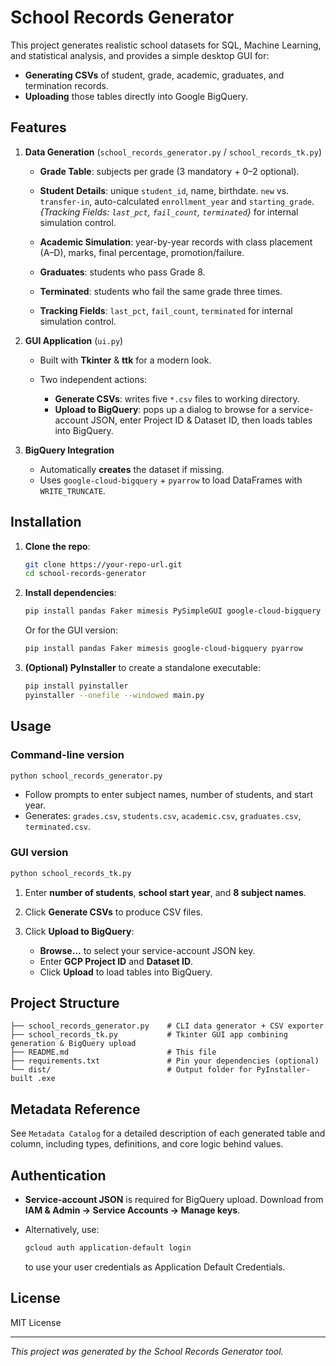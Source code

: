 # School Records Generator

This project generates realistic school datasets for SQL, Machine Learning, and statistical analysis, and provides a simple desktop GUI for:

* **Generating CSVs** of student, grade, academic, graduates, and termination records.
* **Uploading** those tables directly into Google BigQuery.

## Features

1. **Data Generation** (`school_records_generator.py` / `school_records_tk.py`)

   * **Grade Table**: subjects per grade (3 mandatory + 0–2 optional).
   * **Student Details**: unique `student_id`, name, birthdate. `new` vs. `transfer-in`, auto-calculated `enrollment_year` and `starting_grade`. *{Tracking Fields: `last_pct`, `fail_count`, `terminated`}* for internal simulation control.

   * **Academic Simulation**:  year-by-year records with class placement (A–D), marks, final percentage, promotion/failure.
   * **Graduates**: students who pass Grade 8.
   * **Terminated**: students who fail the same grade three times.
   * **Tracking Fields**: `last_pct`, `fail_count`, `terminated` for internal simulation control.

2. **GUI Application** (`ui.py`)

   * Built with **Tkinter** & **ttk** for a modern look.
   * Two independent actions:

     * **Generate CSVs**: writes five `*.csv` files to working directory.
     * **Upload to BigQuery**: pops up a dialog to browse for a service-account JSON, enter Project ID & Dataset ID, then loads tables into BigQuery.

3. **BigQuery Integration**

   * Automatically **creates** the dataset if missing.
   * Uses `google-cloud-bigquery` + `pyarrow` to load DataFrames with `WRITE_TRUNCATE`.

## Installation

1. **Clone the repo**:

   ```bash
   git clone https://your-repo-url.git
   cd school-records-generator
   ```
2. **Install dependencies**:

   ```bash
   pip install pandas Faker mimesis PySimpleGUI google-cloud-bigquery pyarrow
   ```

   Or for the GUI version:

   ```bash
   pip install pandas Faker mimesis google-cloud-bigquery pyarrow
   ```
3. **(Optional) PyInstaller** to create a standalone executable:

   ```bash
   pip install pyinstaller
   pyinstaller --onefile --windowed main.py
   ```

## Usage

### Command-line version

```bash
python school_records_generator.py
```

* Follow prompts to enter subject names, number of students, and start year.
* Generates: `grades.csv`, `students.csv`, `academic.csv`, `graduates.csv`, `terminated.csv`.

### GUI version

```bash
python school_records_tk.py
```

1. Enter **number of students**, **school start year**, and **8 subject names**.
2. Click **Generate CSVs** to produce CSV files.
3. Click **Upload to BigQuery**:

   * **Browse…** to select your service-account JSON key.
   * Enter **GCP Project ID** and **Dataset ID**.
   * Click **Upload** to load tables into BigQuery.

## Project Structure

```
├── school_records_generator.py    # CLI data generator + CSV exporter
├── school_records_tk.py           # Tkinter GUI app combining generation & BigQuery upload
├── README.md                      # This file
├── requirements.txt               # Pin your dependencies (optional)
└── dist/                          # Output folder for PyInstaller-built .exe
```

## Metadata Reference

See `Metadata Catalog` for a detailed description of each generated table and column, including types, definitions, and core logic behind values.

## Authentication

* **Service-account JSON** is required for BigQuery upload. Download from **IAM & Admin → Service Accounts → Manage keys**.
* Alternatively, use:

  ```bash
  gcloud auth application-default login
  ```

  to use your user credentials as Application Default Credentials.

## License

MIT License

---

*This project was generated by the School Records Generator tool.*
